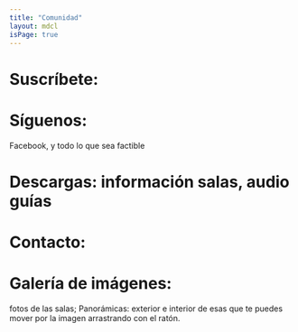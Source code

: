 ```yaml
---
title: "Comunidad"
layout: mdcl
isPage: true
---
```


# Suscríbete:
# Síguenos: 
Facebook, y todo lo que sea factible
# Descargas: información salas, audio guías
# Contacto:
# Galería de imágenes: 
fotos de las salas; Panorámicas: exterior e interior de esas que te puedes mover por la imagen arrastrando con el ratón.
